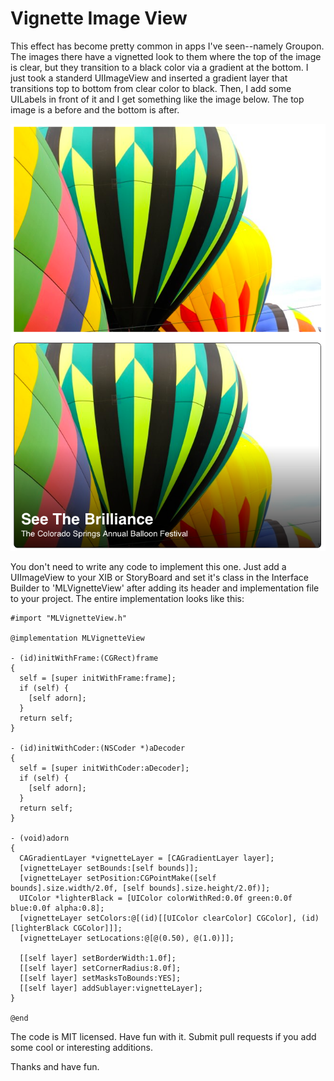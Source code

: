 Vignette Image View
===================================

This effect has become pretty common in apps I've seen--namely Groupon. The images there have a vignetted look to them where the top of the image is clear, but they transition to a black color via a gradient at the bottom. I just took a standerd UIImageView and inserted a gradient layer that transitions top to bottom from clear color to black. Then, I add some UILabels in front of it and I get something like the image below. The top image is a before and the bottom is after.

![Vignette Image](vignette.png)

You don't need to write any code to implement this one. Just add a UIImageView to your XIB or StoryBoard and set it's class in the Interface Builder to 'MLVignetteView' after adding its header and implementation file to your project. The entire implementation looks like this:

```
#import "MLVignetteView.h"

@implementation MLVignetteView

- (id)initWithFrame:(CGRect)frame
{
  self = [super initWithFrame:frame];
  if (self) {
    [self adorn];
  }
  return self;
}

- (id)initWithCoder:(NSCoder *)aDecoder
{
  self = [super initWithCoder:aDecoder];
  if (self) {
    [self adorn];
  }
  return self;
}

- (void)adorn
{
  CAGradientLayer *vignetteLayer = [CAGradientLayer layer];
  [vignetteLayer setBounds:[self bounds]];
  [vignetteLayer setPosition:CGPointMake([self bounds].size.width/2.0f, [self bounds].size.height/2.0f)];
  UIColor *lighterBlack = [UIColor colorWithRed:0.0f green:0.0f blue:0.0f alpha:0.8];
  [vignetteLayer setColors:@[(id)[[UIColor clearColor] CGColor], (id)[lighterBlack CGColor]]];
  [vignetteLayer setLocations:@[@(0.50), @(1.0)]];
  
  [[self layer] setBorderWidth:1.0f];
  [[self layer] setCornerRadius:8.0f];
  [[self layer] setMasksToBounds:YES];
  [[self layer] addSublayer:vignetteLayer];
}

@end
```

The code is MIT licensed. Have fun with it. Submit pull requests if you add some cool or interesting additions. 

Thanks and have fun.


